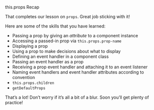 this.props Recap

That completes our lesson on `props`. Great job sticking with it!

Here are some of the skills that you have learned:

-   Passing a prop by giving an _attribute_ to a component instance
-   Accessing a passed-in prop via `this.props.prop-name`
-   Displaying a prop
-   Using a prop to make decisions about what to display
-   Defining an event handler in a component class
-   Passing an event handler as a prop
-   Receiving a prop event handler and attaching it to an event listener
-   Naming event handlers and event handler attributes according to convention
-   `this.props.children`
-   `getDefaultProps`

That’s a lot! Don’t worry if it’s all a bit of a blur. Soon you’ll get plenty of practice!